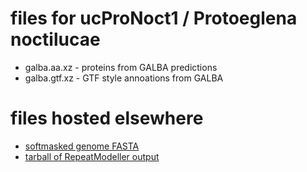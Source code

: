 # files for ucProNoct1 / Protoeglena noctilucae
* galba.aa.xz - proteins from GALBA predictions
* galba.gtf.xz - GTF style annoations from GALBA

# files hosted elsewhere
* [softmasked genome FASTA](https://asg_hubs.cog.sanger.ac.uk/ucProNoct1/ucProNoct1.fa.masked)
* [tarball of RepeatModeller output](https://asg_hubs.cog.sanger.ac.uk/ucProNoct1/ucProNoct1.tar.xz)

